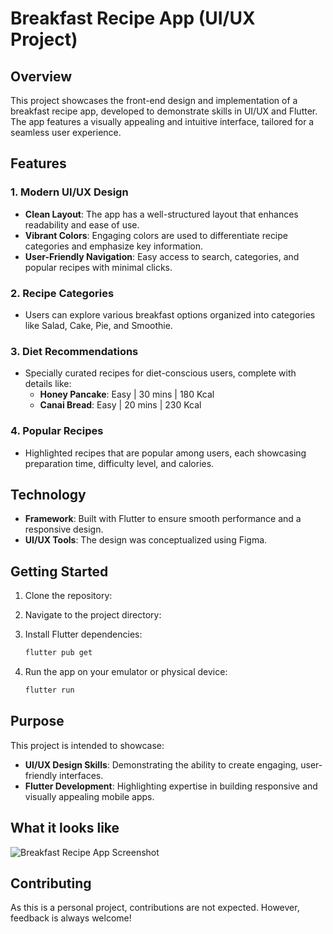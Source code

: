 # Breakfast Recipe App (UI/UX Project)

## Overview
This project showcases the front-end design and implementation of a breakfast recipe app, developed to demonstrate skills in UI/UX and Flutter. The app features a visually appealing and intuitive interface, tailored for a seamless user experience.

## Features

### 1. **Modern UI/UX Design**
   - **Clean Layout**: The app has a well-structured layout that enhances readability and ease of use.
   - **Vibrant Colors**: Engaging colors are used to differentiate recipe categories and emphasize key information.
   - **User-Friendly Navigation**: Easy access to search, categories, and popular recipes with minimal clicks.

### 2. **Recipe Categories**
   - Users can explore various breakfast options organized into categories like Salad, Cake, Pie, and Smoothie.

### 3. **Diet Recommendations**
   - Specially curated recipes for diet-conscious users, complete with details like:
     - **Honey Pancake**: Easy | 30 mins | 180 Kcal
     - **Canai Bread**: Easy | 20 mins | 230 Kcal

### 4. **Popular Recipes**
   - Highlighted recipes that are popular among users, each showcasing preparation time, difficulty level, and calories.

## Technology
- **Framework**: Built with Flutter to ensure smooth performance and a responsive design.
- **UI/UX Tools**: The design was conceptualized using Figma.

## Getting Started
1. Clone the repository:
 
2. Navigate to the project directory:
 
3. Install Flutter dependencies:
   ```bash
   flutter pub get
   ```
4. Run the app on your emulator or physical device:
   ```bash
   flutter run
   ```

## Purpose
This project is intended to showcase:
- **UI/UX Design Skills**: Demonstrating the ability to create engaging, user-friendly interfaces.
- **Flutter Development**: Highlighting expertise in building responsive and visually appealing mobile apps.

## What it looks like

![Breakfast Recipe App Screenshot](assets/screenshot.png)


## Contributing
As this is a personal project, contributions are not expected. However, feedback is always welcome!
